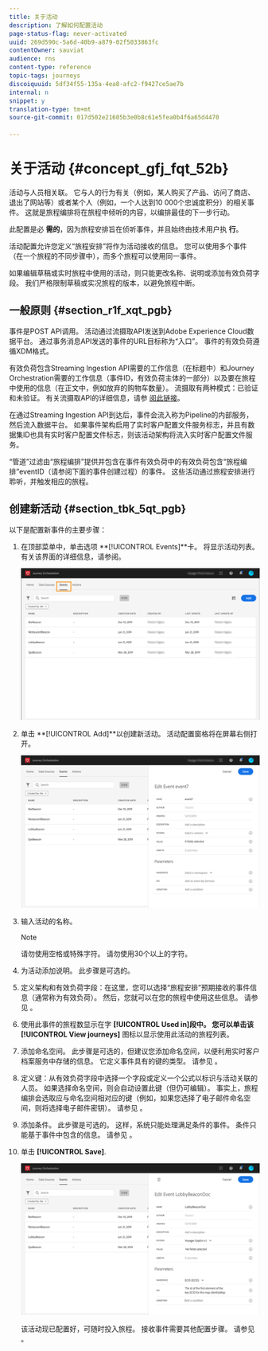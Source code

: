 ```yaml
---
title: 关于活动
description: 了解如何配置活动
page-status-flag: never-activated
uuid: 269d590c-5a6d-40b9-a879-02f5033863fc
contentOwner: sauviat
audience: rns
content-type: reference
topic-tags: journeys
discoiquuid: 5df34f55-135a-4ea8-afc2-f9427ce5ae7b
internal: n
snippet: y
translation-type: tm+mt
source-git-commit: 017d502e21605b3e0b8c61e5fea0b4f6a65d4470

---
```



# 关于活动 {#concept_gfj_fqt_52b}

活动与人员相关联。 它与人的行为有关（例如，某人购买了产品、访问了商店、退出了网站等）或者某个人（例如，一个人达到10 000个忠诚度积分）的相关事件。 这就是旅程编排将在旅程中倾听的内容，以编排最佳的下一步行动。

此配置是必 **需的**，因为旅程安排旨在侦听事件，并且始终由技术用户执 **行**。

活动配置允许您定义“旅程安排”将作为活动接收的信息。 您可以使用多个事件（在一个旅程的不同步骤中），而多个旅程可以使用同一事件。

如果编辑草稿或实时旅程中使用的活动，则只能更改名称、说明或添加有效负荷字段。 我们严格限制草稿或实况旅程的版本，以避免旅程中断。

## 一般原则 {#section_r1f_xqt_pgb}

事件是POST API调用。 活动通过流摄取API发送到Adobe Experience Cloud数据平台。 通过事务消息API发送的事件的URL目标称为“入口”。 事件的有效负荷遵循XDM格式。

有效负荷包含Streaming Ingestion API需要的工作信息（在标题中）和Journey Orchestration需要的工作信息（事件ID，有效负荷主体的一部分）以及要在旅程中使用的信息（在正文中，例如放弃的购物车数量）。 流摄取有两种模式：已验证和未验证。 有关流摄取API的详细信息，请参 [阅此链接](https://www.adobe.io/apis/experienceplatform/home/data-ingestion/data-ingestion-services.html#!api-specification/markdown/narrative/technical_overview/streaming_ingest/getting_started_with_platform_streaming_ingestion.md)。

在通过Streaming Ingestion API到达后，事件会流入称为Pipeline的内部服务，然后流入数据平台。 如果事件架构启用了实时客户配置文件服务标志，并且有数据集ID也具有实时客户配置文件标志，则该活动架构将流入实时客户配置文件服务。

“管道”过滤由“旅程编排”提供并包含在事件有效负荷中的有效负荷包含“旅程编排”eventID（请参阅下面的事件创建过程）的事件。 这些活动通过旅程安排进行聆听，并触发相应的旅程。

## 创建新活动 {#section_tbk_5qt_pgb}

以下是配置新事件的主要步骤：

1. 在顶部菜单中，单击选项 **[!UICONTROL Events]**卡。 将显示活动列表。 有关[](../about/user-interface.md)该界面的详细信息，请参阅。

   ![](../assets/journey5.png)

1. 单击 **[!UICONTROL Add]**以创建新活动。 活动配置窗格将在屏幕右侧打开。

   ![](../assets/journey6.png)

1. 输入活动的名称。

   >[!NOTE]
   >
   >请勿使用空格或特殊字符。 请勿使用30个以上的字符。

1. 为活动添加说明。 此步骤是可选的。
1. 定义架构和有效负荷字段：在这里，您可以选择“旅程安排”预期接收的事件信息（通常称为有效负荷）。 然后，您就可以在您的旅程中使用这些信息。 请参见 [](../event/defining-the-payload-fields.md)。
1. 使用此事件的旅程数显示在字 **[!UICONTROL Used in]**段中。 您可以单击该**[!UICONTROL View journeys]** 图标以显示使用此活动的旅程列表。
1. 添加命名空间。 此步骤是可选的，但建议您添加命名空间，以便利用实时客户档案服务中存储的信息。 它定义事件具有的键的类型。 请参见 [](../event/selecting-the-namespace.md)。
1. 定义键：从有效负荷字段中选择一个字段或定义一个公式以标识与活动关联的人员。 如果选择命名空间，则会自动设置此键（但仍可编辑）。 事实上，旅程编排会选取应与命名空间相对应的键（例如，如果您选择了电子邮件命名空间，则将选择电子邮件密钥）。 请参见 [](../event/defining-the-event-key.md)。
1. 添加条件。 此步骤是可选的。 这样，系统只能处理满足条件的事件。 条件只能基于事件中包含的信息。 请参见 [](../event/adding-a-condition.md)。
1. 单击 **[!UICONTROL Save]**.

   ![](../assets/journey7.png)

   该活动现已配置好，可随时投入旅程。 接收事件需要其他配置步骤。 请参见 [](../event/additional-steps-to-send-events-to-journey-orchestration.md)。

